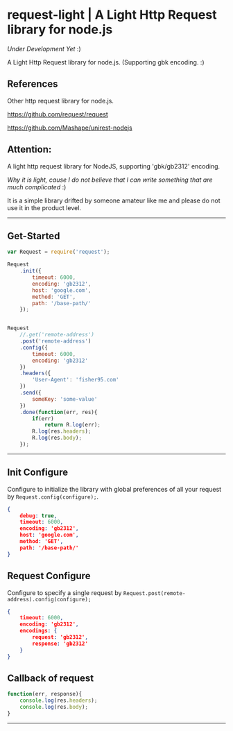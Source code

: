 # request-light | A Light Http Request library for node.js

*Under Development Yet* :)

A Light Http Request library for node.js. (Supporting gbk encoding. :)

## References

Other http request library for node.js.

https://github.com/request/request

https://github.com/Mashape/unirest-nodejs


## Attention:

A light http request library for NodeJS, supporting 'gbk/gb2312' encoding.

*Why it is light, cause I do not believe that I can write something that are much complicated* :)

It is a simple library drifted by someone amateur like me and please do not use it in the product level.

---

## Get-Started

```js
var Request = require('request');

Request
    .init({
        timeout: 6000,
        encoding: 'gb2312',
        host: 'google.com',
        method: 'GET',
        path: '/base-path/'
    });


Request
    //.get('remote-address')
    .post('remote-address')
    .config({
        timeout: 6000,
        encoding: 'gb2312'
    })
    .headers({
        'User-Agent': 'fisher95.com'
    })
    .send({
        someKey: 'some-value'
    })
    .done(function(err, res){
        if(err)
            return R.log(err);
        R.log(res.headers);
        R.log(res.body);
    });
```

---

## Init Configure

Configure to initialize the library with global preferences of all your request by ```Request.config(configure);```.

```json
{
	debug: true,
    timeout: 6000,
    encoding: 'gb2312',
    host: 'google.com',
    method: 'GET',
    path: '/base-path/'
}
```

## Request Configure

Configure to specify a single request by ```Request.post(remote-address).config(configure);```

```json
{
    timeout: 6000,
    encoding: 'gb2312',
    encodings: {
        request: 'gb2312',
        response: 'gb2312'
    }
}
```


## Callback of request

```js
function(err, response){
    console.log(res.headers);
    console.log(res.body);
}
```


---
